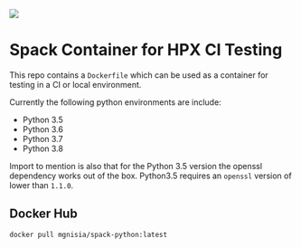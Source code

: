![](https://img.shields.io/docker/pulls/mgnisia/spack-python)

# Spack Container for HPX CI Testing

This repo contains a `Dockerfile` which can be used as a container for testing in a CI or local environment.

Currently the following python environments are include:

- Python 3.5
- Python 3.6
- Python 3.7
- Python 3.8

Import to mention is also that for the Python 3.5 version the openssl dependency works out of the box. Python3.5 requires an `openssl` version of lower than `1.1.0`.

## Docker Hub

```shell
docker pull mgnisia/spack-python:latest
```

